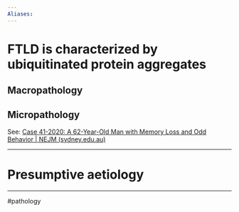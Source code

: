 ```yaml
---
Aliases: 
---
```

# FTLD is characterized by ubiquitinated protein aggregates
## Macropathology
## Micropathology
See: [Case 41-2020: A 62-Year-Old Man with Memory Loss and Odd Behavior | NEJM (sydney.edu.au)](https://www-nejm-org.ezproxy.library.sydney.edu.au/doi/full/10.1056/NEJMcpc1916251)

---
# Presumptive aetiology


---
#pathology 